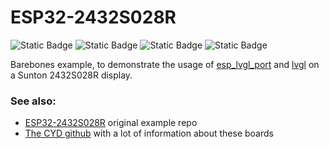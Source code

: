 # ESP32-2432S028R

![Static Badge](https://img.shields.io/badge/DEVICE-ESP32--2432S028R-8A2BE2) ![Static Badge](https://img.shields.io/badge/MCU-ESP32-8A2BE2)
![Static Badge](https://img.shields.io/badge/OS-FreeRTOS-green) ![Static Badge](https://img.shields.io/badge/SDK-ESP--IDF%20v5.x-blue)

Barebones example, to demonstrate the usage of [esp_lvgl_port](https://components.espressif.com/components/espressif/esp_lvgl_port) and [lvgl](https://github.com/lvgl/lvgl/) on a Sunton 2432S028R display.

### See also:

* [ESP32-2432S028R](https://github.com/limpens/esp32-2432S028R) original example repo
* [The CYD github](https://github.com/witnessmenow/ESP32-Cheap-Yellow-Display/tree/main) with a lot of information about these boards
